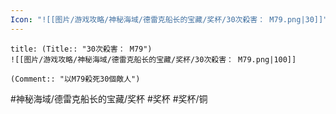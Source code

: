 ```yaml
---
Icon: "![[图片/游戏攻略/神秘海域/德雷克船长的宝藏/奖杯/30次殺害： M79.png|30]]"
---
```

```ad-common-bronze-trophy
title: (Title:: "30次殺害： M79")
![[图片/游戏攻略/神秘海域/德雷克船长的宝藏/奖杯/30次殺害： M79.png|100]]

(Comment:: "以M79殺死30個敵人")
```

#神秘海域/德雷克船长的宝藏/奖杯 #奖杯 #奖杯/铜
